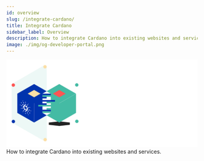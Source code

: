 ```yaml
---
id: overview
slug: /integrate-cardano/
title: Integrate Cardano
sidebar_label: Overview
description: How to integrate Cardano into existing websites and services.
image: ./img/og-developer-portal.png
--- 
```



![Integrate Cardano](../../static/img/card-integrate-cardano-title.svg)
How to integrate Cardano into existing websites and services. 